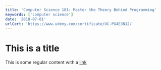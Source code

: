 ```yaml
---
title: 'Computer Science 101: Master the Theory Behind Programming'
keywords: ['computer science']
date: '2018-07-01'
urlCert: 'https://www.udemy.com/certificate/UC-PG4E3N12/'
---
```


# This is a title

This is some regular content with a [link](https://google.com)